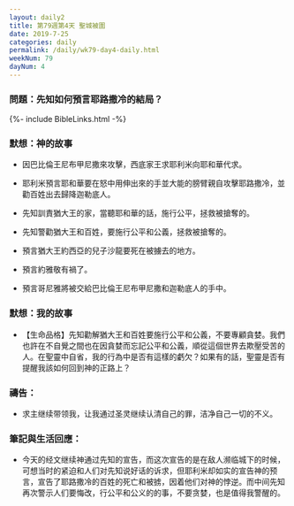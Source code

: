 ```yaml
---
layout: daily2
title: 第79週第4天 聖城被圍
date: 2019-7-25
categories: daily
permalink: /daily/wk79-day4-daily.html
weekNum: 79
dayNum: 4
---
```


### 問題：先知如何預言耶路撒冷的結局？

{%- include BibleLinks.html -%}

### 默想：神的故事
+ 因巴比倫王尼布甲尼撒來攻擊，西底家王求耶利米向耶和華代求。

+ 耶利米預言耶和華要在怒中用伸出來的手並大能的膀臂親自攻擊耶路撒冷，並勸百姓出去歸降迦勒底人。

+ 先知訓責猶大王的家，當聽耶和華的話，施行公平，拯救被搶奪的。

+ 先知警勸猶大王和百姓，要施行公平和公義，拯救被搶奪的。

+ 預言猶大王約西亞的兒子沙龍要死在被擄去的地方。

+ 預言約雅敬有禍了。

+ 預言哥尼雅將被交給巴比倫王尼布甲尼撒和迦勒底人的手中。


### 默想：我的故事
+ 【生命品格】先知勸解猶大王和百姓要施行公平和公義，不要專顧貪婪。我們也許在不自覺之間也在因貪婪而忘記公平和公義，順從這個世界去欺壓受苦的人。在聖靈中自省，我的行為中是否有這樣的虧欠？如果有的話，聖靈是否有提醒我該如何回到神的正路上？


### 禱告：

+ 求主继续带领我，让我通过圣灵继续认清自己的罪，洁净自己一切的不义。

### 筆記與生活回應：

+ 今天的经文继续神通过先知的宣告，而这次宣告的是在敌人濒临城下的时候，可想当时的紧迫和人们对先知说好话的诉求，但耶利米却如实的宣告神的预言，宣告了耶路撒冷的百姓的死亡和被掳，因着他们对神的悖逆。而中间先知再次警示人们要悔改，行公平和公义的的事，不要贪婪，也是值得我警醒的。

